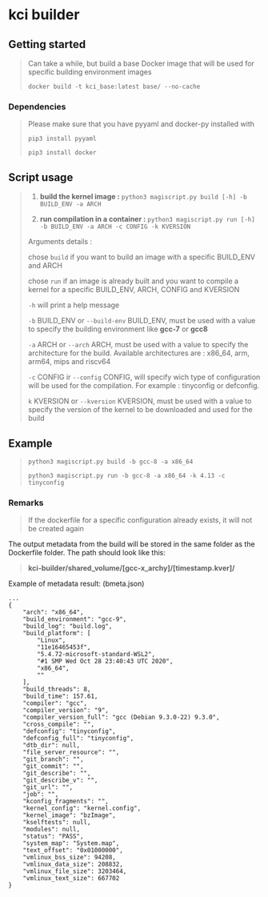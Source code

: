 # kci builder

## Getting started

> Can take a while, but build a base Docker image that will be used for specific building environment images
> 
> `docker build -t kci_base:latest base/ --no-cache` 

### Dependencies 
> Please make sure that you have pyyaml and docker-py installed with 
> 
> `pip3 install pyyaml`
> 
> `pip3 install docker`
> 

## Script usage

> 1) **build the kernel image :** ``python3 magiscript.py build [-h] -b BUILD_ENV -a ARCH``
> 
> 2) **run compilation in a container :** ``python3 magiscript.py run [-h] -b BUILD_ENV -a ARCH -c CONFIG -k KVERSION``  
> 
> Arguments details : 
>   
> chose `build` if you want to build an image with a specific BUILD_ENV and ARCH 
> 
> chose `run` if an image is already built and you want to compile a kernel for a specific BUILD_ENV, ARCH, CONFIG and KVERSION
> 
> `-h` will print a help message
> 
> `-b` BUILD_ENV or `--build-env` BUILD_ENV, must be used with a value to specify the building environment like **gcc-7** or **gcc8**
>
> `-a` ARCH or `--arch` ARCH, must be used with a value to specify the architecture for the build. Available architectures are : x86_64, arm, arm64, mips and riscv64
> 
> `-c` CONFIG ir `--config` CONFIG, will specify wich type of configuration will be used for the compilation. For example : tinyconfig or defconfig.
> 
> `k` KVERSION or `--kversion` KVERSION, must be used with a value to specify the version of the kernel to be downloaded and used for the build

## Example

> ``python3 magiscript.py build -b gcc-8 -a x86_64``
> 
> ``python3 magiscript.py run -b gcc-8 -a x86_64 -k 4.13 -c tinyconfig``

### Remarks
> If the dockerfile for a specific configuration already exists, it will not be created again

The output metadata from the build will be stored in the same folder as the Dockerfile folder. The path should look like this:

> **kci-builder/shared_volume/[gcc-x_archy]/[timestamp.kver]/**

Example of metadata result: (bmeta.json)
```
...
{
    "arch": "x86_64",
    "build_environment": "gcc-9",
    "build_log": "build.log",
    "build_platform": [
        "Linux",
        "11e16465453f",
        "5.4.72-microsoft-standard-WSL2",
        "#1 SMP Wed Oct 28 23:40:43 UTC 2020",
        "x86_64",
        ""
    ],
    "build_threads": 8,
    "build_time": 157.61,
    "compiler": "gcc",
    "compiler_version": "9",
    "compiler_version_full": "gcc (Debian 9.3.0-22) 9.3.0",
    "cross_compile": "",
    "defconfig": "tinyconfig",
    "defconfig_full": "tinyconfig",
    "dtb_dir": null,
    "file_server_resource": "",
    "git_branch": "",
    "git_commit": "",
    "git_describe": "",
    "git_describe_v": "",
    "git_url": "",
    "job": "",
    "kconfig_fragments": "",
    "kernel_config": "kernel.config",
    "kernel_image": "bzImage",
    "kselftests": null,
    "modules": null,
    "status": "PASS",
    "system_map": "System.map",
    "text_offset": "0x01000000",
    "vmlinux_bss_size": 94208,
    "vmlinux_data_size": 208832,
    "vmlinux_file_size": 3203464,
    "vmlinux_text_size": 667702
}
```
